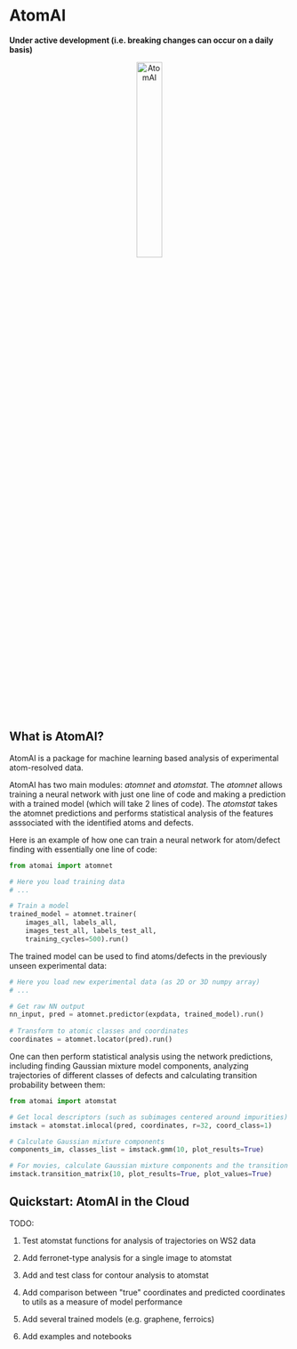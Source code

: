 # AtomAI
**Under active development (i.e. breaking changes can occur on a daily basis)**

<p align="center">
  <img src="https://github.com/ziatdinovmax/atomai/blob/master/AtomAI_logo.png" width="30%" title="AtomAI">
<p align="justify">

## What is AtomAI?

AtomAI is a package for machine learning based analysis of experimental atom-resolved data.

AtomAI has two main modules: *atomnet* and *atomstat*. The *atomnet* allows training a neural network with just one line of code and making a prediction with a trained model (which will take 2 lines of code). The *atomstat* takes the atomnet predictions and performs statistical analysis of the features asssociated with the identified atoms and defects.

Here is an example of how one can train a neural network for atom/defect finding with essentially one line of code:

```python
from atomai import atomnet

# Here you load training data
# ...

# Train a model
trained_model = atomnet.trainer(
    images_all, labels_all, 
    images_test_all, labels_test_all,
    training_cycles=500).run()   
```

The trained model can be used to find atoms/defects in the previously unseen experimental data:
```python
# Here you load new experimental data (as 2D or 3D numpy array)
# ...

# Get raw NN output
nn_input, pred = atomnet.predictor(expdata, trained_model).run()
    
# Transform to atomic classes and coordinates
coordinates = atomnet.locator(pred).run()
```

One can then perform statistical analysis using the network predictions, including finding Gaussian mixture model components, analyzing trajectories of different classes of defects and calculating transition probability between them:
```python
from atomai import atomstat

# Get local descriptors (such as subimages centered around impurities)
imstack = atomstat.imlocal(pred, coordinates, r=32, coord_class=1)

# Calculate Gaussian mixture components
components_im, classes_list = imstack.gmm(10, plot_results=True)

# For movies, calculate Gaussian mixture components and the transition frequencies between them
imstack.transition_matrix(10, plot_results=True, plot_values=True)
```

## Quickstart: AtomAI in the Cloud

TODO:

1) Test atomstat functions for analysis of trajectories on WS2 data

2) Add ferronet-type analysis for a single image to atomstat

3) Add and test class for contour analysis to atomstat

4) Add comparison between "true" coordinates and predicted coordinates to utils as a measure of model performance

5) Add several trained models (e.g. graphene, ferroics)

6) Add examples and notebooks
